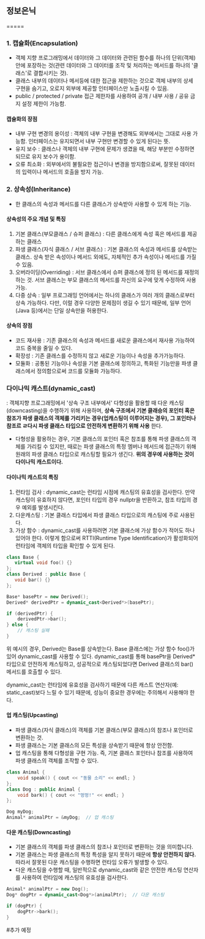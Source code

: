 ## 정보은닉
=====

### 1. 캡슐화(Encapsulation) 
- 객체 지향 프로그래밍에서 데이터와 그 데이터와 관련된 함수를 하나의 단위(객체) 안에 포장하는 것(관련 데이터와 그 데이터를 조작 및 처리하는 메서드를 하나의 '클래스'로 결합시키는 것). 
- 클래스 내부의 데이터나 메서등에 대한 접근을 제한하는 것으로 객체 내부의 상세 구현을 숨기고, 오로지 외부에 제공할 인터페이스만 노출시킬 수 있음.
- public / protected / private 접근 제한자를 사용하여 공개 / 내부 사용 / 공유 금지 설정 제한이 가능함.

#### 캡슐화의 장점
- 내부 구현 변경의 용이성 : 객체의 내부 구현을 변경해도 외부에서는 그대로 사용 가능함. 인터페이스는 유지되면서 내부 구현만 변경할 수 있게 된다는 뜻.
- 유지 보수 : 클래스나 객체의 내부 구현에 문제가 생겼을 때, 해당 부분만 수정하면 되므로 유지 보수가 용이함.
- 오류 최소화 : 외부에서의 불필요한 접근이나 변경을 방지함으로써, 잘못된 데이터의 입력이나 메서드의 호출을 방지 가능.


### 2. 상속성(Inheritance)
- 한 클래스의 속성과 메서드를 다른 클래스가 상속받아 사용할 수 있게 하는 기능.

#### 상속성의 주요 개념 및 특징
1. 기본 클래스(부모클래스 / 슈퍼 클래스) : 다른 클래스에게 속성 혹은 메서드를 제공하는 클래스
2. 파생 클래스(자식 클래스 / 서브 클래스) : 기본 클래스의 속성과 메서드를 상속받는 클래스. 상속 받은 속성이나 메서드 외에도, 자체적인 추가 속성이나 메서드를 가질 수 있음.
3. 오버라이딩(Overriding) : 서브 클래스에서 슈퍼 클래스에 정의 된 메서드를 재정의 하는 것. 서브 클래스는 부모 클래스의 메서드를 자신의 요구에 맞게 수정하여 사용가능.
4. 다중 상속 : 일부 프로그래밍 언어에서는 하나의 클래스가 여러 개의 클래스로부터 상속 가능하다. 다만, 이럴 경우 다양한 문제점이 생길 수 있기 때문에, 일부 언어(Java 등)에서는 단일 상속만을 허용한다.

#### 상속의 장점 
- 코드 재사용 : 기존 클래스의 속성과 메서드를 새로운 클래스에서 재사용 가능하여 코드 중복을 줄일 수 있다.
- 확장성 : 기존 클래스를 수정하지 않고 새로운 기능이나 속성을 추가가능하다.
- 모듈화 : 공통된 기능이나 속성을 기본 클래스에 정의하고, 특화된 기능만을 파생 클래스에서 정의함으로써 코드를 모듈화 가능하다.


### 다이나믹 캐스트(dynamic_cast)
: 객체지향 프로그래밍에서 '상속 구조 내부에서' 다형성을 활용할 때 다운 캐스팅(downcasting)을 수행하기 위해 사용하며, **상속 구조에서 기본 클래승의 포인터 혹은 참조가 파생 클래스의 객체를 가리키는 경우(업캐스팅이 이루어지는 경우), 그 포인터나 참조르 ㄹ다시 파생 클래스 타입으로 안전하게 변환하기 위해 사용** 한다.

- 다형성을 활용하는 경우, 기본 클래스의 포인터 혹은 참조를 통해 파생 클래스의 객체를 가리킬 수 있지만, 때로는 파생 클래스의 특정 멤버나 메서드에 접근하기 위해 원래의 파생 클래스 타입으로 캐스팅할 필요가 생긴다. 
**위의 경우에 사용하는 것이 다이나믹 캐스트이다.**

#### 다이나믹 캐스트의 특징
1. 런타임 검사 : dynamic_cast는 런타임 시점에 캐스팅의 유효성을 검사한다. 만약 캐스팅이 유효하지 않다면, 포인터 타입의 경우 nullptr을 반환하고, 참조 타입의 경우 예외를 발생시킨다.
2. 다운캐스팅 : 기본 클래스 타입에서 파생 클래스 타입으로의 캐스팅에 주로 사용된다.
3. 가상 함수 : dynamic_cast를 사용하려면 기본 클래스에 가상 함수가 적어도 하나 있어야 한다. 이렇게 함으로써 RTTI(Runtime Type Identification)가 활성화되어 런타임에 객체의 타입을 확인할 수 있게 된다.

``` cpp
class Base {
   virtual void foo() {}
};
class Derived : public Base {
   void bar() {}
};

Base* basePtr = new Derived();
Derived* derivedPtr = dynamic_cast<Derived*>(basePtr);

if (derivedPtr) {
    derivedPtr->bar();
} else {
    // 캐스팅 실패
}
```

위 예시의 경우, Derived는 Base를 상속받는다. 
Base 클래스에는 가상 함수 foo()가 있어 dynamic_cast를 사용할 수 있다. 
dynamic_cast를 통해 basePtr을 Derived* 타입으로 안전하게 캐스팅하고, 성공적으로 캐스팅되었다면 Derived 클래스의 bar() 메서드를 호출할 수 있다.

dynamic_cast는 런타임에 유효성을 검사하기 때문에 다른 캐스트 연산자(예: static_cast)보다 느릴 수 있기 때문에, 성능이 중요한 경우에는 주의해서 사용해야 한다.


#### 업 캐스팅(Upcasting)
- 파생 클래스(자식 클래스)의 객체를 기본 클래스(부모 클래스)의 참조나 포인터로 변환하는 것.
- 파생 클래스는 기본 클래스의 모든 특성을 상속받기 때문에 항상 안전함.
- 업 캐스팅을 통해 다형성을 구현 가능. 즉, 기본 클래스 포인터나 참조를 사용하여 파생 클래스의 객체를 조작할 수 있다.

``` cpp
class Animal {
    void speak() { cout << "동물 소리" << endl; }
};
class Dog : public Animal {
    void bark() { cout << "멍멍!" << endl; }
};

Dog myDog;
Animal* animalPtr = &myDog;  // 업 캐스팅
```

#### 다운 캐스팅(Downcasting)
- 기본 클래스의 객체를 파생 클래스의 참조나 포인터로 변환하는 것을 의미합니다.
- 기본 클래스는 파생 클래스의 특정 특성을 알지 못하기 때문에 **항상 안전하지 않다.** 따라서 잘못된 다운 캐스팅을 수행하면 런타임 오류가 발생할 수 있다.
- 다운 캐스팅을 수행할 때, 일반적으로 dynamic_cast와 같은 안전한 캐스팅 연산자를 사용하여 런타임에 캐스팅의 유효성을 검사한다.

``` cpp
Animal* animalPtr = new Dog();
Dog* dogPtr = dynamic_cast<Dog*>(animalPtr);  // 다운 캐스팅

if (dogPtr) {
    dogPtr->bark();
}
```

#추가 예정

